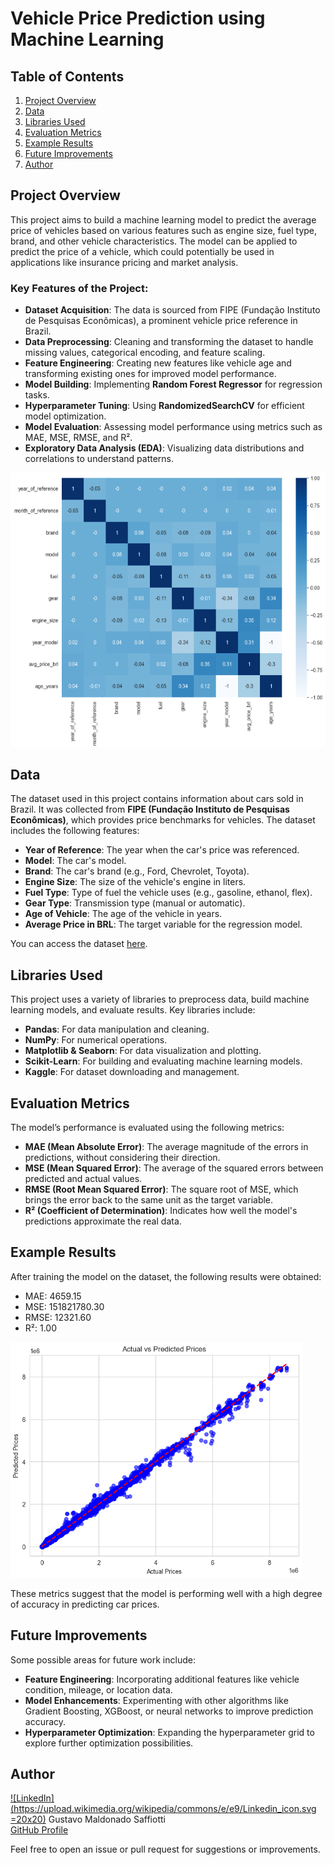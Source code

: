 # Vehicle Price Prediction using Machine Learning

## Table of Contents
1. [Project Overview](#project-overview)
2. [Data](#data)
3. [Libraries Used](#libraries-used)
4. [Evaluation Metrics](#evaluation-metrics)
5. [Example Results](#example-results)
6. [Future Improvements](#future-improvements)
7. [Author](#author)

## Project Overview

This project aims to build a machine learning model to predict the average price of vehicles based on various features such as engine size, fuel type, brand, and other vehicle characteristics. The model can be applied to predict the price of a vehicle, which could potentially be used in applications like insurance pricing and market analysis.

### Key Features of the Project:
- **Dataset Acquisition**: The data is sourced from FIPE (Fundação Instituto de Pesquisas Econômicas), a prominent vehicle price reference in Brazil.
- **Data Preprocessing**: Cleaning and transforming the dataset to handle missing values, categorical encoding, and feature scaling.
- **Feature Engineering**: Creating new features like vehicle age and transforming existing ones for improved model performance.
- **Model Building**: Implementing **Random Forest Regressor** for regression tasks.
- **Hyperparameter Tuning**: Using **RandomizedSearchCV** for efficient model optimization.
- **Model Evaluation**: Assessing model performance using metrics such as MAE, MSE, RMSE, and R².
- **Exploratory Data Analysis (EDA)**: Visualizing data distributions and correlations to understand patterns.

![EDA Example](Images/Heatmap.png)

## Data

The dataset used in this project contains information about cars sold in Brazil. It was collected from **FIPE (Fundação Instituto de Pesquisas Econômicas)**, which provides price benchmarks for vehicles. The dataset includes the following features:

- **Year of Reference**: The year when the car's price was referenced.
- **Model**: The car's model.
- **Brand**: The car's brand (e.g., Ford, Chevrolet, Toyota).
- **Engine Size**: The size of the vehicle's engine in liters.
- **Fuel Type**: Type of fuel the vehicle uses (e.g., gasoline, ethanol, flex).
- **Gear Type**: Transmission type (manual or automatic).
- **Age of Vehicle**: The age of the vehicle in years.
- **Average Price in BRL**: The target variable for the regression model.

You can access the dataset [here](https://www.kaggle.com/datasets/vagnerbessa/average-car-prices-bazil/data).

## Libraries Used

This project uses a variety of libraries to preprocess data, build machine learning models, and evaluate results. Key libraries include:

- **Pandas**: For data manipulation and cleaning.
- **NumPy**: For numerical operations.
- **Matplotlib & Seaborn**: For data visualization and plotting.
- **Scikit-Learn**: For building and evaluating machine learning models.
- **Kaggle**: For dataset downloading and management.

## Evaluation Metrics

The model’s performance is evaluated using the following metrics:

- **MAE (Mean Absolute Error)**: The average magnitude of the errors in predictions, without considering their direction.
- **MSE (Mean Squared Error)**: The average of the squared errors between predicted and actual values.
- **RMSE (Root Mean Squared Error)**: The square root of MSE, which brings the error back to the same unit as the target variable.
- **R² (Coefficient of Determination)**: Indicates how well the model's predictions approximate the real data.

## Example Results

After training the model on the dataset, the following results were obtained:
- MAE: 4659.15
- MSE: 151821780.30
- RMSE: 12321.60
- R²: 1.00

![Model Result](Images/Result.png)

These metrics suggest that the model is performing well with a high degree of accuracy in predicting car prices.

## Future Improvements

Some possible areas for future work include:

- **Feature Engineering**: Incorporating additional features like vehicle condition, mileage, or location data.
- **Model Enhancements**: Experimenting with other algorithms like Gradient Boosting, XGBoost, or neural networks to improve prediction accuracy.
- **Hyperparameter Optimization**: Expanding the hyperparameter grid to explore further optimization possibilities.

## Author

[![LinkedIn](https://upload.wikimedia.org/wikipedia/commons/e/e9/Linkedin_icon.svg =20x20)](https://www.linkedin.com/in/gustavo-maldonado-saffiotti) Gustavo Maldonado Saffiotti  
[GitHub Profile](https://github.com/Gustavo-Saffiotti)


Feel free to open an issue or pull request for suggestions or improvements.
